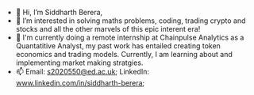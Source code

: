 - 👋 Hi, I’m Siddharth Berera, 
- 👀 I’m interested in solving maths problems, coding, trading crypto and stocks and all the other marvels of this epic interent era!
- 🌱 I'm currently doing a remote internship at Chainpulse Analytics as a Quantatitive Analyst, my past work has entailed creating token 
  economics and trading models. Currently, I am learning about and implementing market making stratgies.
- 📫 Email: s2020550@ed.ac.uk; LinkedIn: www.linkedin.com/in/siddharth-berera;

<!---
SiddyBoyDaSloth/SiddyBoyDaSloth is a ✨ special ✨ repository because its `README.md` (this file) appears on your GitHub profile.
You can click the Preview link to take a look at your changes.
--->
